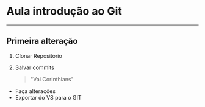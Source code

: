 # Aula introdução ao Git
---
## Primeira alteração

1. Clonar Repositório
2. Salvar commits

   >"Vai Corinthians"

- Faça alterações
- Exportar do VS para o GIT
